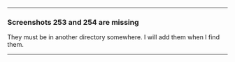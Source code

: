 ***

### Screenshots 253 and 254 are missing

They must be in another directory somewhere. I will add them when I find them.

***
